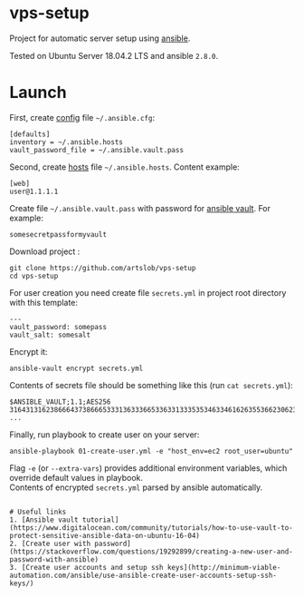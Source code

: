# vps-setup
Project for automatic server setup using [ansible](https://github.com/ansible/ansible).

Tested on Ubuntu Server 18.04.2 LTS and ansible `2.8.0`.

# Launch

First, create
[config](https://docs.ansible.com/ansible/latest/installation_guide/intro_configuration.html)
file `~/.ansible.cfg`:
```
[defaults]
inventory = ~/.ansible.hosts
vault_password_file = ~/.ansible.vault.pass
```
Second, create
[hosts](https://docs.ansible.com/ansible/latest/user_guide/intro_inventory.html)
file `~/.ansible.hosts`. Content example:
```
[web]
user@1.1.1.1
```
Create file `~/.ansible.vault.pass` with password for
[ansible vault](https://docs.ansible.com/ansible/latest/user_guide/vault.html).
For example:
```
somesecretpassformyvault
```
Download project :
```
git clone https://github.com/artslob/vps-setup
cd vps-setup
```
For user creation you need create file `secrets.yml` in project root directory with this template:
```
---
vault_password: somepass
vault_salt: somesalt
```
Encrypt it:
```
ansible-vault encrypt secrets.yml
```
Contents of secrets file should be something like this (run `cat secrets.yml`):
```
$ANSIBLE_VAULT;1.1;AES256
31643131623866643738666533313633366533633133353534633461626355366230623339616437
...
```
Finally, run playbook to create user on your server:
```
ansible-playbook 01-create-user.yml -e "host_env=ec2 root_user=ubuntu"
```
Flag `-e` (or `--extra-vars`) provides additional environment variables, which override
default values in playbook.  
Contents of encrypted `secrets.yml` parsed by ansible automatically.
```

# Useful links
1. [Ansible vault tutorial](https://www.digitalocean.com/community/tutorials/how-to-use-vault-to-protect-sensitive-ansible-data-on-ubuntu-16-04)
2. [Create user with password](https://stackoverflow.com/questions/19292899/creating-a-new-user-and-password-with-ansible)
3. [Create user accounts and setup ssh keys](http://minimum-viable-automation.com/ansible/use-ansible-create-user-accounts-setup-ssh-keys/)
